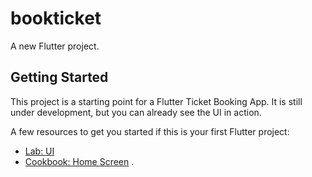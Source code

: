 # bookticket

A new Flutter project.

## Getting Started

This project is a starting point for a Flutter Ticket Booking App.
It is still under development, but you can already see the UI in action.

A few resources to get you started if this is your first Flutter project:

- [Lab: UI]()
- [Cookbook: Home Screen]()
.
